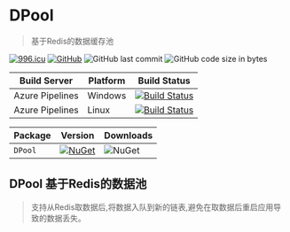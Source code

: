 # DPool

> 基于Redis的数据缓存池

[![996.icu](https://img.shields.io/badge/link-996.icu-red.svg)](https://996.icu) [![GitHub](https://img.shields.io/github/license/mashape/apistatus.svg)](https://github.com/cocosip/DPool/blob/master/LICENSE) ![GitHub last commit](https://img.shields.io/github/last-commit/cocosip/DPool.svg) ![GitHub code size in bytes](https://img.shields.io/github/languages/code-size/cocosip/DPool.svg)

| Build Server | Platform | Build Status |
| ------------ | -------- | ------------ |
| Azure Pipelines| Windows |[![Build Status](https://dev.azure.com/cocosip/DPool/_apis/build/status/cocosip.DPool?branchName=master&jobName=Windows)](https://dev.azure.com/cocosip/DPool/_build/latest?definitionId=18&branchName=master)|
| Azure Pipelines| Linux |[![Build Status](https://dev.azure.com/cocosip/DPool/_apis/build/status/cocosip.DPool?branchName=master&jobName=Linux)](https://dev.azure.com/cocosip/DPool/_build/latest?definitionId=18&branchName=master)|

| Package  | Version | Downloads|
| -------- | ------- | -------- |
| `DPool` | [![NuGet](https://img.shields.io/nuget/v/DPool.svg)](https://www.nuget.org/packages/Spool) |![NuGet](https://img.shields.io/nuget/dt/DPool.svg)|

## DPool 基于Redis的数据池

> 支持从Redis取数据后,将数据入队到新的链表,避免在取数据后重启应用导致的数据丢失。
